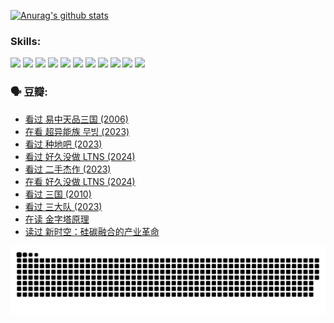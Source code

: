 
[![Anurag's github stats](https://github-readme-stats.vercel.app/api?username=w940853815)](https://github.com/anuraghazra/github-readme-stats)

### Skills:

<code><img height="32" src="https://cdn.jsdelivr.net/npm/simple-icons@v5/icons/python.svg"></code>
<code><img height="32" src="https://cdn.jsdelivr.net/npm/simple-icons@v5/icons/javascript.svg"></code>
<code><img height="32" src="https://cdn.jsdelivr.net/npm/simple-icons@v5/icons/django.svg"></code>
<code><img height="32" src="https://cdn.jsdelivr.net/npm/simple-icons@v5/icons/flask.svg"></code>
<code><img height="32" src="https://cdn.jsdelivr.net/npm/simple-icons@v5/icons/vuetify.svg"></code>
<code><img height="32" src="https://cdn.jsdelivr.net/npm/simple-icons@v5/icons/git.svg"></code>
<code><img height="32" src="https://cdn.jsdelivr.net/npm/simple-icons@v5/icons/docker.svg"></code>
<code><img height="32" src="https://cdn.jsdelivr.net/npm/simple-icons@v5/icons/postgresql.svg"></code>
<code><img height="32" src="https://cdn.jsdelivr.net/npm/simple-icons@v5/icons/elasticsearch.svg"></code>
<code><img height="32" src="https://cdn.jsdelivr.net/npm/simple-icons@v5/icons/macos.svg"></code>
<code><img height="32" src="https://cdn.jsdelivr.net/npm/simple-icons@v5/icons/linux.svg"></code>

### 🗣 豆瓣:

<!-- DOUBAN-ACTIVITIES:START -->
- [看过 易中天品三国‎ (2006)](https://www.douban.com/people/136069238/status/4529910812/?_i=08661650)
- [在看 超异能族 무빙‎ (2023)](https://www.douban.com/people/136069238/status/4527291077/?_i=08661650)
- [看过 种地吧‎ (2023)](https://www.douban.com/people/136069238/status/4527289637/?_i=08661650)
- [看过 好久没做 LTNS‎ (2024)](https://www.douban.com/people/136069238/status/4527289515/?_i=08661650)
- [看过 二手杰作‎ (2023)](https://www.douban.com/people/136069238/status/4522502716/?_i=08661650)
- [在看 好久没做 LTNS‎ (2024)](https://www.douban.com/people/136069238/status/4521969883/?_i=08661650)
- [看过 三国‎ (2010)](https://www.douban.com/people/136069238/status/4521634661/?_i=08661650)
- [看过 三大队‎ (2023)](https://www.douban.com/people/136069238/status/4510323325/?_i=08661650)
- [在读 金字塔原理](https://www.douban.com/people/136069238/status/4507497587/?_i=08661650)
- [读过 新时空：硅碳融合的产业革命](https://www.douban.com/people/136069238/status/4506659177/?_i=08661650)
<!-- DOUBAN-ACTIVITIES:END -->


![Snake animation](https://raw.githubusercontent.com/w940853815/w940853815/output/github-contribution-grid-snake.svg)

<!--
**w940853815/w940853815** is a ✨ _special_ ✨ repository because its `README.md` (this file) appears on your GitHub profile.

Here are some ideas to get you started:

- 🔭 I’m currently working on ...
- 🌱 I’m currently learning ...
- 👯 I’m looking to collaborate on ...
- 🤔 I’m looking for help with ...
- 💬 Ask me about ...
- 📫 How to reach me: ...
- 😄 Pronouns: ...
- ⚡ Fun fact: ...
-->
